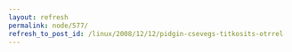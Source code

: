 ```yaml
---
layout: refresh
permalink: node/577/
refresh_to_post_id: /linux/2008/12/12/pidgin-csevegs-titkosits-otrrel
---
```

